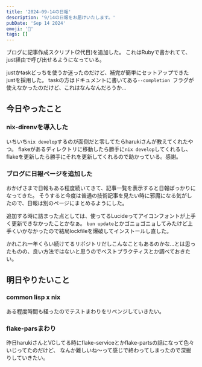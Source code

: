 ```yaml
---
title: '2024-09-14の日報'
description: '9/14の日報をお届けいたします。'
pubDate: 'Sep 14 2024'
emoji: '🦊'
tags: []
---
```


ブログに記事作成スクリプト(2代目)を追加した。
これはRubyで書かれてて、just経由で呼び出せるようになっている。

justかtaskどっちを使うか迷ったのだけど、補完が簡単にセットアップできたjustを採用した。
taskの方はドキュメントに書いてある`--completion `フラグが使えなかったのだけど、これはなんなんだろうか...

## 今日やったこと

### nix-direnvを導入した

いちいち`nix develop`するのが面倒だと零してたらharukiさんが教えてくれたやつ。
flakeがあるディレクトリに移動したら勝手に`nix develop`してくれるし、flakeを更新したら勝手にそれを更新してくれるので助かっている。感謝。

### ブログに日報ページを追加した

おかげさまで日報もある程度続いてきて、記事一覧を表示すると日報ばっかりになってきた。
そうすると今度は普通の技術記事を見たい時に邪魔になる気がしたので、日報は別のページにまとめるようにした。

追加する時に詰まった点としては、使ってるLucideってアイコンフォントが上手く更新できなかったことかなぁ。
`bun update`とかゴニョゴニョしてみたけど上手くいかなかったので結局lockfileを爆破してインストールし直した。

かれこれ一年くらい続けてるリポジトリだしこんなこともあるのかな...とは思ったものの、良い方法ではないと思うのでベストプラクティスとか調べておきたい。

## 明日やりたいこと

### common lisp x nix
ある程度時間も経ったのでテストまわりをリベンジしていきたい。

### flake-parsまわり

昨日harukiさんとVCしてる時にflake-serviceとかflake-partsの話になって色々いじってたのだけど、
なんか難しいね～って感じで終わってしまったので深掘りしていきたい。

